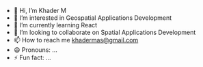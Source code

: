 - 👋 Hi, I’m Khader M
- 👀 I’m interested in Geospatial Applications Development
- 🌱 I’m currently learning React
- 💞️ I’m looking to collaborate on Spatial Applications Development
- 📫 How to reach me khadermas@gmail.com
- 😄 Pronouns: ...
- ⚡ Fun fact: ...

<!---
khadermas/khadermas is a ✨ special ✨ repository because its `README.md` (this file) appears on your GitHub profile.
You can click the Preview link to take a look at your changes.
--->

